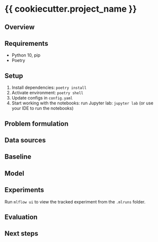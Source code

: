 # {{ cookiecutter.project_name }}

## Overview

## Requirements
 * Python 10, pip
 * Poetry

## Setup
1. Install dependencies: `poetry install`
2. Activate environment: `poetry shell`
3. Update configs in `config.yaml`
4. Start working with the notebooks: run Jupyter lab: `jupyter lab` (or use your IDE to run the notebooks)

## Problem formulation

## Data sources

## Baseline

## Model

## Experiments

Run `mlflow ui` to view the tracked experiment from the `.mlruns` folder.

## Evaluation

## Next steps